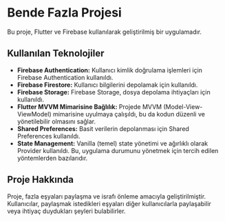 # Bende Fazla Projesi

Bu proje, Flutter ve Firebase kullanılarak geliştirilmiş bir uygulamadır. 

## Kullanılan Teknolojiler

- **Firebase Authentication:** Kullanıcı kimlik doğrulama işlemleri için Firebase Authentication kullanıldı.
- **Firebase Firestore:** Kullanıcı bilgilerini depolamak için kullanıldı.
- **Firebase Storage:** Firebase Storage, dosya depolama ihtiyaçları için kullanıldı.
- **Flutter MVVM Mimarisine Bağlılık:** Projede MVVM (Model-View-ViewModel) mimarisine uyulmaya çalışıldı, bu da kodun düzenli ve yönetilebilir olmasını sağlar.
- **Shared Preferences:** Basit verilerin depolanması için Shared Preferences kullanıldı.
- **State Management:** Vanilla (temel) state yönetimi ve ağırlıklı olarak Provider kullanıldı. Bu, uygulama durumunu yönetmek için tercih edilen yöntemlerden bazılarıdır.

## Proje Hakkında

Proje, fazla eşyaları paylaşma ve israfı önleme amacıyla geliştirilmiştir. Kullanıcılar, paylaşmak istedikleri eşyaları diğer kullanıcılarla paylaşabilir veya ihtiyaç duydukları şeyleri bulabilirler.
